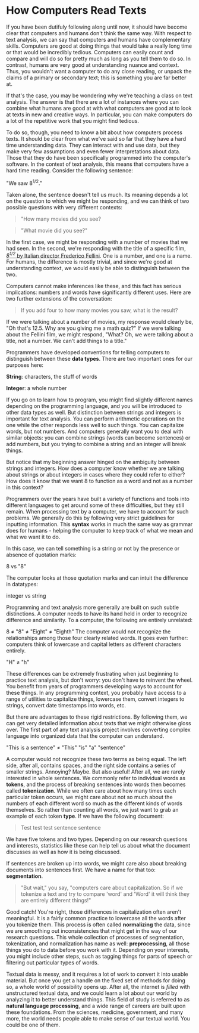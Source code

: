 # How Computers Read Texts

If you have been dutifuly following along until now, it should have become clear that computers and humans don't think the same way.  With respect to text analysis, we can say that computers and humans have complementary skills. Computers are good at doing things that would take a really long time or that would be incredibly tedious. Computers can easily count and compare and will do so for pretty much as long as you tell them to do so. In contrast, humans are very good at understanding nuance and context. Thus, you wouldn't want a computer to do any close reading, or unpack the claims of a primary or secondary text; this is something you are far better at. 

If that's the case, you may be wondering why we're teaching a class on text analysis. The answer is that there are a lot of instances where you can combine what humans are good at with what computers are good at to look at texts in new and creative ways. In particular, you can make computers do a lot of the repetitive work that you might find tedious.

To do so, though, you need to know a bit about how computers process texts. It should be clear from what we've said so far that they have a hard time understanding data. They can interact with and use data, but they make very few assumptions and even fewer interpretations about data. Those that they do have been specifically programmed into the computer's software. In the context of text analysis, this means that computers have a hard time reading. Consider the following sentence:

"We saw 8<sup>1/2</sup>."

Taken alone, the sentence doesn't tell us much. Its meaning depends a lot on the question to which we might be responding, and we can think of two possible questions with very different contexts:

> "How many movies did you see?

> "What movie did you see?"

In the first case, we might be responding with a number of movies that we had seen. In the second, we're responding with the title of a specific film, [*8<sup>1/2</sup>* by Italian director Frederico Fellini](https://en.wikipedia.org/wiki/8%C2%BD). One is a number, and one is a name. For humans, the difference is mostly trivial, and since we're good at understanding context, we would easily be able to distinguish between the two. 

Computers cannot make inferences like these, and this fact has serious implications: numbers and words have significantly different uses. Here are two further extensions of the conversation:

> If you add four to how many movies you saw, what is the result?

If we were talking about a number of movies, my response would clearly be, "Oh that's 12.5. Why are you giving me a math quiz?" If we were talking about the Fellini film, we might respond, "What? Oh, we were talking about a title, not a number. We can't add things to a title."

Programmers have developed conventions for telling computers to distinguish between these **data types**.  There are two important ones for our purposes here:

**String**: characters, the stuff of words

**Integer**: a whole number

If you go on to learn how to program, you might find slightly different names depending on the programming language, and you will be introduced to other data types as well. But distinction between strings and integers is important for text analysis. You can perform arithmetic operations on the one while the other responds less well to such things. You can capitalize words, but not numbers. And computers generally want you to deal with similar objects: you can combine strings (words can become sentences) or add numbers, but you trying to combine a string and an integer will break things.

But notice that my beginning answer hinged on the ambiguity between strings and integers. How does a computer know whether we are talking about strings or about integers in cases where they could refer to either? How does it know that we want 8 to function as a word and not as a number in this context?

Programmers over the years have built a variety of functions and tools into different languages to get around some of these difficulties, but they still remain. When processing text by a computer, we have to account for such problems. We generally do this by following very strict guidelines for inputting information. This **syntax** works in much the same way as grammar does for humans - helping the computer to keep track of what we mean and what we want it to do. 

In this case, we can tell something is a string or not by the presence or absence of quotation marks:

8 vs "8"

The computer looks at those quotation marks and can intuit the difference in datatypes: 

integer vs string

Programming and text analysis more generally are built on such subtle distinctions. A computer needs to have its hand held in order to recognize difference and similarity. To a computer, the following are entirely unrelated:

8 ≠ "8" ≠ "Eight" ≠ "Eighth"
The computer would not recognize the relationships among those four clearly related words. It goes even further: computers think of lowercase and capital letters as different characters entirely. 

"H" ≠ "h"

These differences can be extremely frustrating when just beginning to practice text analysis, but don't worry: you don't have to reinvent the wheel. You benefit from years of programmers developing ways to account for these things. In any programming context, you probably have access to a range of utilities to capitalize things, lowercase them, convert integers to strings, convert date timestamps into words, etc. 

But there are advantages to these rigid restrictions. By following them, we can get very detailed information about texts that we might otherwise gloss over. The first part of any text analysis project involves converting complex language into organized data that the computer can understand. 

"This is a sentence" ≠ "This" "is" "a" "sentence"

A computer would not recognize these two terms as being equal. The left side, after all, contains spaces, and the right side contains a series of smaller strings. Annoying? Maybe. But also useful! After all, we are rarely interested in whole sentences. We commonly refer to individual words as **tokens**, and the process of breaking sentences into words then becomes called **tokenization**. While we often care about how many times each particular token occurs, we might care about not so much about the numbers of each different word so much as the different kinds of words themselves. So rather than counting all words, we just want to grab an example of each token **type**. If we have the following document:

> Test test test sentence sentence

We have five tokens and two types. Depending on our research questions and interests, statistics like these can help tell us about what the document discusses as well as how it is being discussed.

If sentences are broken up into words, we might care also about breaking documents into sentences first. We have a name for that too: **segmentation**.

> "But wait," you say, "computers care about capitalization. So if we tokenize a text and try to compare 'word' and 'Word' it will think they are entirely different things!" 

Good catch! You're right, those differences in capitalization often aren't meaningful. It is a fairly common practice to lowercase all the words after you tokenize them. This process is often called **normalizing** the data, since we are smoothing out inconsistencies that might get in the way of our research questions. This whole collection of processes of segmentation, tokenization, and normalization has name as well: **preprocessing**, all those things you do to data before you work with it. Depending on your interests, you might include other steps, such as tagging things for parts of speech or filtering out particular types of words.

Textual data is messy, and it requires a lot of work to convert it into usable material. But once you get a handle on the fixed set of methods for doing so, a whole world of possibility opens up. After all, the internet is *filled* with unstructured textual data, and we could learn a lot about our world by analyzing it to better understand things. This field of study is referred to as **natural language processing**, and a wide range of careers are built upon these foundations. From the sciences, medicine, government, and many more, the world needs people able to make sense of our textual world. You could be one of them.
